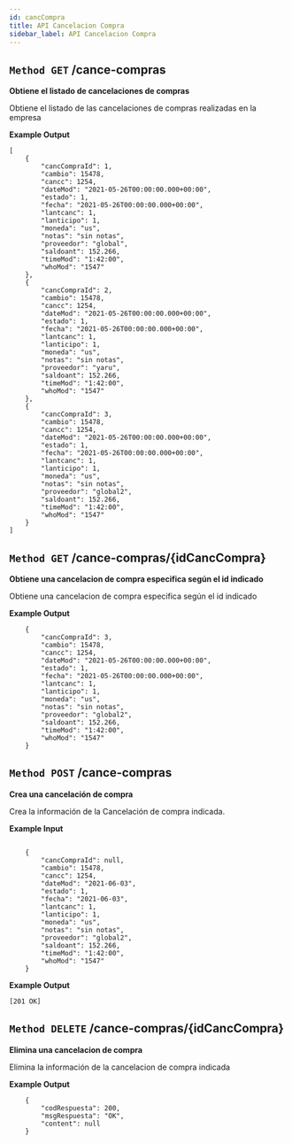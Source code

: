 ```yaml
---
id: cancCompra
title: API Cancelacion Compra
sidebar_label: API Cancelacion Compra
---
```


## `Method GET` /cance-compras
**Obtiene el listado de cancelaciones de compras**

Obtiene el listado de las cancelaciones de compras realizadas en la empresa

**Example Output**


```
[
    {
        "cancCompraId": 1,
        "cambio": 15478,
        "cancc": 1254,
        "dateMod": "2021-05-26T00:00:00.000+00:00",
        "estado": 1,
        "fecha": "2021-05-26T00:00:00.000+00:00",
        "lantcanc": 1,
        "lanticipo": 1,
        "moneda": "us",
        "notas": "sin notas",
        "proveedor": "global",
        "saldoant": 152.266,
        "timeMod": "1:42:00",
        "whoMod": "1547"
    },
    {
        "cancCompraId": 2,
        "cambio": 15478,
        "cancc": 1254,
        "dateMod": "2021-05-26T00:00:00.000+00:00",
        "estado": 1,
        "fecha": "2021-05-26T00:00:00.000+00:00",
        "lantcanc": 1,
        "lanticipo": 1,
        "moneda": "us",
        "notas": "sin notas",
        "proveedor": "yaru",
        "saldoant": 152.266,
        "timeMod": "1:42:00",
        "whoMod": "1547"
    },
    {
        "cancCompraId": 3,
        "cambio": 15478,
        "cancc": 1254,
        "dateMod": "2021-05-26T00:00:00.000+00:00",
        "estado": 1,
        "fecha": "2021-05-26T00:00:00.000+00:00",
        "lantcanc": 1,
        "lanticipo": 1,
        "moneda": "us",
        "notas": "sin notas",
        "proveedor": "global2",
        "saldoant": 152.266,
        "timeMod": "1:42:00",
        "whoMod": "1547"
    }
]
```

## `Method GET` /cance-compras/{idCancCompra}
**Obtiene una cancelacion de compra especifica según el id indicado**

Obtiene una cancelacion de compra especifica según el id indicado

**Example Output**


```
	{
		"cancCompraId": 3,
		"cambio": 15478,
		"cancc": 1254,
		"dateMod": "2021-05-26T00:00:00.000+00:00",
		"estado": 1,
		"fecha": "2021-05-26T00:00:00.000+00:00",
		"lantcanc": 1,
		"lanticipo": 1,
		"moneda": "us",
		"notas": "sin notas",
		"proveedor": "global2",
		"saldoant": 152.266,
		"timeMod": "1:42:00",
		"whoMod": "1547"
	}
```

## `Method POST` /cance-compras
**Crea una cancelación de compra**

Crea la información de la Cancelación de compra indicada.

**Example Input**

```
	
    {
		"cancCompraId": null,
		"cambio": 15478,
		"cancc": 1254,
		"dateMod": "2021-06-03",
		"estado": 1,
		"fecha": "2021-06-03",
		"lantcanc": 1,
		"lanticipo": 1,
		"moneda": "us",
		"notas": "sin notas",
		"proveedor": "global2",
		"saldoant": 152.266,
		"timeMod": "1:42:00",
		"whoMod": "1547"
	}

```

**Example Output**

```
[201 OK]

```
## `Method DELETE` /cance-compras/{idCancCompra}
**Elimina una cancelacion de compra**

Elimina la información de la cancelacion de compra indicada

**Example Output**

```
	{
		"codRespuesta": 200,
		"msgRespuesta": "OK",
		"content": null
	}
```
